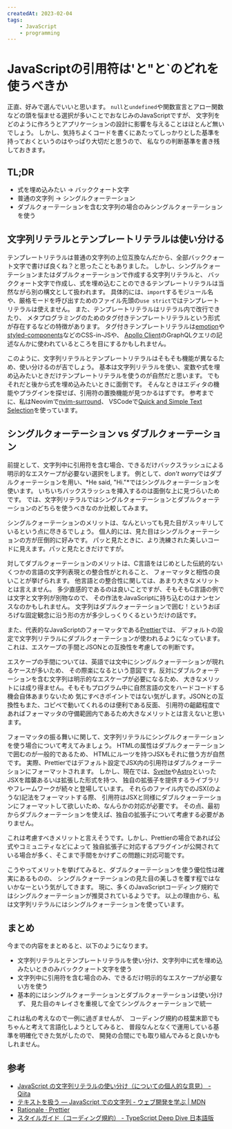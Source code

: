 ```yaml
---
createdAt: 2023-02-04
tags:
    - JavaScript
    - programming
---
```


# JavaScriptの引用符は'と"と`のどれを使うべきか

正直、好みで選んでいいと思います。
`null`と`undefined`や関数宣言とアロー関数などの頭を悩ませる選択が多いことでおなじみのJavaScriptですが、
文字列をどのように作ろうとアプリケーションの設計に影響を与えることはほとんど無いでしょう。
しかし、気持ちよくコードを書くにあたってしっかりとした基準を持っておくというのはやっぱり大切だと思うので、
私なりの判断基準を書き残しておきます。

## TL;DR

-   式を埋め込みたい -> バッククォート文字
-   普通の文字列 -> シングルクォーテーション
-   ダブルクォーテーションを含む文字列の場合のみシングルクォーテーションを使う

## 文字列リテラルとテンプレートリテラルは使い分ける

テンプレートリテラルは普通の文字列の上位互換なんだから、全部バッククォート文字で書けば良くね？と思ったこともありました。
しかし、シングルクォーテーションまたはダブルクォーテーションで作成する文字列リテラルと、
バッククォート文字で作成し、式を埋め込むことのできるテンプレートリテラルは当然ながら別の構文として扱われます。
具体的には、`import`するモジュール名や、厳格モードを呼び出すためのファイル先頭の`use strict`ではテンプレートリテラルは使えません。
また、テンプレートリテラルはリテラル内で改行できたり、
メタプログラミングのためのタグ付きテンプレートリテラルという形式が存在するなどの特徴があります。
タグ付きテンプレートリテラルは[emotion](https://emotion.sh/docs/introduction)や[styled-components](https://styled-components.com)などのCSS-in-JSや、
[Apollo Client](https://www.apollographql.com/docs/react)のGraphQLクエリの記述なんかに使われているところを目にするかもしれません。

このように、文字列リテラルとテンプレートリテラルはそもそも機能が異なるため、使い分けるのが吉でしょう。
基本は文字列リテラルを使い、変数や式を埋め込みたいときだけテンプレートリテラルを使うのが自然だと思います。
でもそれだと後から式を埋め込みたいときに面倒です。
そんなときはエディタの機能やプラグインを探せば、引用符の置換機能が見つかるはずです。
参考までに、私はNeovimで[nvim-surround](https://github.com/kylechui/nvim-surround)、
VSCodeで[Quick and Simple Text Selection](https://marketplace.visualstudio.com/items?itemName=dbankier.vscode-quick-select)を使っています。

## シングルクォーテーション vs ダブルクォーテーション

前提として、文字列中に引用符を含む場合、できるだけバックスラッシュによる明示的なエスケープが必要ない選択をします。
例として、*don't worry*ではダブルクォーテーションを用い、*He said, "Hi."*ではシングルクォーテーションを使います。
いちいちバックスラッシュを挿入するのは面倒な上に見づらいためです。
では、文字列リテラルではシングルクォーテーションとダブルクォーテーションのどちらを使うべきなのか比較してみます。

シングルクォーテーションのメリットは、なんといっても見た目がスッキリしているという点に尽きるでしょう。
個人的には、見た目はシングルクォーテーションの方が圧倒的に好みです。
パッと見たときに、より洗練された美しいコードに見えます。パッと見たときだけですが。

対してダブルクォーテーションのメリットは、C言語をはじめとした伝統的ないくつかの言語の文字列表現との整合性がとれること、
フォーマッタと相性の良いことが挙げられます。
他言語との整合性に関しては、あまり大きなメリットとは言えません。
多少直感的であるのは良いことですが、そもそもC言語の例では文字と文字列が別物なので、
その作法をJavaScriptに持ち込むのはナンセンスなのかもしれません。
文字列はダブルクォーテーションで囲む！というおぼろげな固定観念に沿う形の方が多少しっくりくるというだけの話です。

また、代表的なJavaScriptのフォーマッタである[Prettier](https://prettier.io/)では、
デフォルトの設定で文字列リテラルにダブルクォーテーションが使われるようになっています。
これは、エスケープの手間とJSONとの互換性を考慮しての判断です。

<!-- textlint-disable preset-ja-technical-writing/no-doubled-joshi -->

エスケープの手間については、英語では文中にシングルクォーテーションが現れるケースが多いため、
その際楽になるという意図です。反対にダブルクォーテーションを含む文字列は明示的なエスケープが必要になるため、
大きなメリットには成り得ません。そもそもプログラム中に自然言語の文をハードコードする機会自体あまりないため
気にすべきポイントではない気がします。JSONとの互換性もまた、コピペで動いてくれるのは便利である反面、
引用符の齟齬程度であればフォーマッタの守備範囲内であるため大きなメリットとは言えないと思います。

<!-- textlint-enable preset-ja-technical-writing/no-doubled-joshi -->

フォーマッタの振る舞いに関して、文字列リテラルにシングルクォーテーションを使う場合について考えてみましょう。
HTMLの属性はダブルクォーテーションで囲むのが一般的であるため、
HTMLにルーツを持つJSXもそれに倣う方が自然です。
実際、Prettierではデフォルト設定でJSX内の引用符はダブルクォーテーションにフォーマットされます。
しかし、現在では、[Svelte](https://svelte.jp)や[Astro](https://astro.build)といったJSXを踏襲あるいは拡張した形式を持つ、
独自の拡張子を提供するライブラリやフレームワークが続々と登場しています。
それらのファイル内でのJSX(のような)記法をフォーマットする際、
引用符はJSXと同様にダブルクォーテーションにフォーマットして欲しいため、なんらかの対応が必要です。
その点、最初からダブルクォーテーションを使えば、独自の拡張子について考慮する必要がありません。

これは考慮すべきメリットと言えそうです。しかし、Prettierの場合であれば公式やコミュニティなどによって
独自拡張子に対応するプラグインが公開されている場合が多く、そこまで手間をかけずこの問題に対応可能です。

こうやってメリットを挙げてみると、ダブルクォーテーションを使う優位性は確実にあるものの、
シングルクォーテーションの見た目の美しさを覆す程ではないかなーという気がしてきます。
現に、多くのJavaScriptコーディング規約ではシングルクォーテーションが推奨されているようです。
以上の理由から、私は文字列リテラルにはシングルクォーテーションを使っています。

## まとめ

今までの内容をまとめると、以下のようになります。

-   文字列リテラルとテンプレートリテラルを使い分け、文字列中に式を埋め込みたいときのみバッククォート文字を使う
-   文字列中に引用符を含む場合のみ、できるだけ明示的なエスケープが必要ない方を使う
-   基本的にはシングルクォーテーションとダブルクォーテーションは使い分けず、
    見た目のキレイさを重視して全てシングルクォーテーションで統一

これは私の考えなので一例に過ぎませんが、
コーディング規約の枝葉末節でもちゃんと考えて言語化しようとしてみると、
普段なんとなくで運用している基準を明確化できた気がしたので、
開発の合間にでも取り組んでみると良いかもしれません。

## 参考

-   [JavaScript の文字列リテラルの使い分け（についての個人的な意見） - Qiita](https://qiita.com/unsigned-wrong-wrong-int/items/02e71c7cda570026322d)
-   [テキストを扱う — JavaScript での文字列 - ウェブ開発を学ぶ | MDN](https://developer.mozilla.org/ja/docs/Learn/JavaScript/First_steps/Strings)
-   [Rationale · Prettier](https://prettier.io/docs/en/rationale.html#strings)
-   [スタイルガイド（コーディング規約） - TypeScript Deep Dive 日本語版](https://typescript-jp.gitbook.io/deep-dive/styleguide#semikoron)
